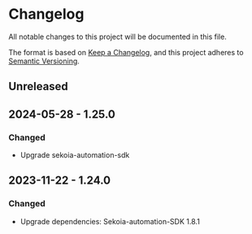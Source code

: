 # Changelog

All notable changes to this project will be documented in this file.

The format is based on [Keep a Changelog](https://keepachangelog.com/en/1.0.0/),
and this project adheres to [Semantic Versioning](https://semver.org/spec/v2.0.0.html).

## Unreleased

## 2024-05-28 - 1.25.0

### Changed

- Upgrade sekoia-automation-sdk

## 2023-11-22 - 1.24.0

### Changed

- Upgrade dependencies: Sekoia-automation-SDK 1.8.1
